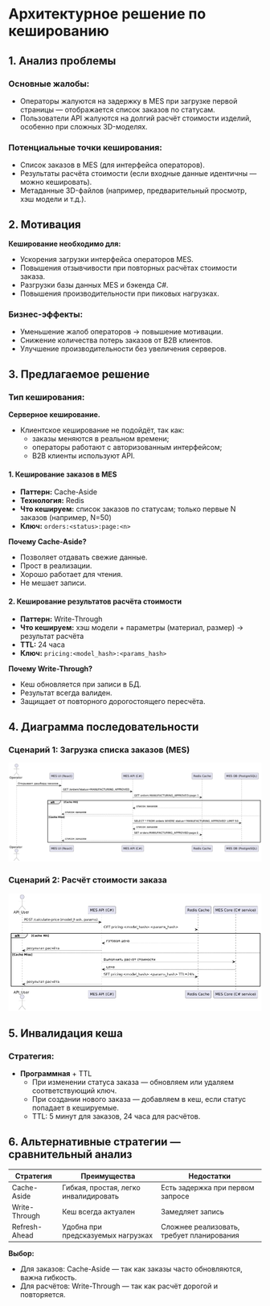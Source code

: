 
# Архитектурное решение по кешированию

## 1. Анализ проблемы

### Основные жалобы:
- Операторы жалуются на задержку в MES при загрузке первой страницы — отображается список заказов по статусам.
- Пользователи API жалуются на долгий расчёт стоимости изделий, особенно при сложных 3D-моделях.

### Потенциальные точки кеширования:
- Список заказов в MES (для интерфейса операторов).
- Результаты расчёта стоимости (если входные данные идентичны — можно кешировать).
- Метаданные 3D-файлов (например, предварительный просмотр, хэш модели и т.д.).

## 2. Мотивация

**Кеширование необходимо для:**
- Ускорения загрузки интерфейса операторов MES.
- Повышения отзывчивости при повторных расчётах стоимости заказа.
- Разгрузки базы данных MES и бэкенда C#.
- Повышения производительности при пиковых нагрузках.

### Бизнес-эффекты:
- Уменьшение жалоб операторов → повышение мотивации.
- Снижение количества потерь заказов от B2B клиентов.
- Улучшение производительности без увеличения серверов.

## 3. Предлагаемое решение

### Тип кеширования:
**Серверное кеширование.**

- Клиентское кеширование не подойдёт, так как:
  - заказы меняются в реальном времени;
  - операторы работают с авторизованным интерфейсом;
  - B2B клиенты используют API.

#### 1. Кеширование заказов в MES

- **Паттерн:** Cache-Aside
- **Технология:** Redis
- **Что кешируем:** список заказов по статусам; только первые N заказов (например, N=50)
- **Ключ:** `orders:<status>:page:<n>`

**Почему Cache-Aside?**
- Позволяет отдавать свежие данные.
- Прост в реализации.
- Хорошо работает для чтения.
- Не мешает записи.

#### 2. Кеширование результатов расчёта стоимости

- **Паттерн:** Write-Through
- **Что кешируем:** хэш модели + параметры (материал, размер) → результат расчёта
- **TTL:** 24 часа
- **Ключ:** `pricing:<model_hash>:<params_hash>`

**Почему Write-Through?**
- Кеш обновляется при записи в БД.
- Результат всегда валиден.
- Защищает от повторного дорогостоящего пересчёта.

## 4. Диаграмма последовательности

### Сценарий 1: Загрузка списка заказов (MES)

![](diagrams/1.png)

### Сценарий 2: Расчёт стоимости заказа

![](diagrams/2.png)


## 5. Инвалидация кеша

### Стратегия:
- **Программная** + TTL
  - При изменении статуса заказа — обновляем или удаляем соответствующий ключ.
  - При создании нового заказа — добавляем в кеш, если статус попадает в кешируемые.
  - TTL: 5 минут для заказов, 24 часа для расчётов.

## 6. Альтернативные стратегии — сравнительный анализ

| Стратегия        | Преимущества                               | Недостатки                            |
|------------------|--------------------------------------------|----------------------------------------|
| Cache-Aside      | Гибкая, простая, легко инвалидировать       | Есть задержка при первом запросе       |
| Write-Through    | Кеш всегда актуален                         | Замедляет запись                       |
| Refresh-Ahead    | Удобна при предсказуемых нагрузках          | Сложнее реализовать, требует планирования |

**Выбор:**  
- Для заказов: Cache-Aside — так как заказы часто обновляются, важна гибкость.  
- Для расчётов: Write-Through — так как расчёт дорогой и повторяется.
